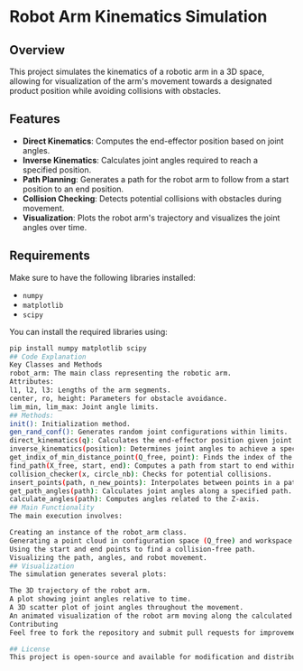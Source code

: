 # Robot Arm Kinematics Simulation

## Overview

This project simulates the kinematics of a robotic arm in a 3D space, allowing for visualization of the arm's movement towards a designated product position while avoiding collisions with obstacles.

## Features

- **Direct Kinematics**: Computes the end-effector position based on joint angles.
- **Inverse Kinematics**: Calculates joint angles required to reach a specified position.
- **Path Planning**: Generates a path for the robot arm to follow from a start position to an end position.
- **Collision Checking**: Detects potential collisions with obstacles during movement.
- **Visualization**: Plots the robot arm's trajectory and visualizes the joint angles over time.

## Requirements

Make sure to have the following libraries installed:

- `numpy`
- `matplotlib`
- `scipy`

You can install the required libraries using:

```bash
pip install numpy matplotlib scipy
## Code Explanation
Key Classes and Methods
robot_arm: The main class representing the robotic arm.
Attributes:
l1, l2, l3: Lengths of the arm segments.
center, ro, height: Parameters for obstacle avoidance.
lim_min, lim_max: Joint angle limits.
## Methods:
init(): Initialization method.
gen_rand_conf(): Generates random joint configurations within limits.
direct_kinematics(q): Calculates the end-effector position given joint angles q.
inverse_kinematics(position): Determines joint angles to achieve a specified position.
get_indix_of_min_distance_point(Q_free, point): Finds the index of the closest point in the configuration space.
find_path(X_free, start, end): Computes a path from start to end within valid configurations.
collision_checker(x, circle_nb): Checks for potential collisions.
insert_points(path, n_new_points): Interpolates between points in a path.
get_path_angles(path): Calculates joint angles along a specified path.
calculate_angles(path): Computes angles related to the Z-axis.
## Main Functionality
The main execution involves:

Creating an instance of the robot_arm class.
Generating a point cloud in configuration space (Q_free) and workspace (X_free).
Using the start and end points to find a collision-free path.
Visualizing the path, angles, and robot movement.
## Visualization
The simulation generates several plots:

The 3D trajectory of the robot arm.
A plot showing joint angles relative to time.
A 3D scatter plot of joint angles throughout the movement.
An animated visualization of the robot arm moving along the calculated path.
Contributing
Feel free to fork the repository and submit pull requests for improvements or additional features!

## License
This project is open-source and available for modification and distribution.
